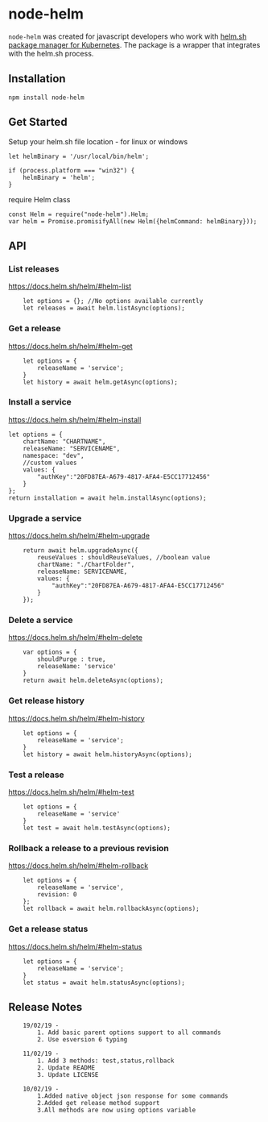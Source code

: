 # node-helm 
`node-helm` was created for javascript developers who work with [helm.sh package manager for Kubernetes](https://helm.sh/).
The package is a wrapper that integrates with the helm.sh process.

## Installation

```
npm install node-helm
```
## Get Started

Setup your helm.sh file location - for linux or windows
```
let helmBinary = '/usr/local/bin/helm';

if (process.platform === "win32") {
    helmBinary = 'helm';
}
```

require Helm class
```
const Helm = require("node-helm").Helm;
var helm = Promise.promisifyAll(new Helm({helmCommand: helmBinary}));
```

## API

### List releases
https://docs.helm.sh/helm/#helm-list
```
    let options = {}; //No options available currently
    let releases = await helm.listAsync(options);  
```

### Get a release
https://docs.helm.sh/helm/#helm-get
```
    let options = {
        releaseName = 'service';
    }
    let history = await helm.getAsync(options);  
```

### Install a service
https://docs.helm.sh/helm/#helm-install
```
let options = {
    chartName: "CHARTNAME",
    releaseName: "SERVICENAME",        
    namespace: "dev",        
    //custom values
    values: {
        "authKey":"20FD87EA-A679-4817-AFA4-E5CC17712456"
    }
};
return installation = await helm.installAsync(options);  
```


### Upgrade a service
https://docs.helm.sh/helm/#helm-upgrade
```
    return await helm.upgradeAsync({
        reuseValues : shouldReuseValues, //boolean value
        chartName: "./ChartFolder",
        releaseName: SERVICENAME,
        values: {
            "authKey":"20FD87EA-A679-4817-AFA4-E5CC17712456"
        }
    });  
```

### Delete a service
https://docs.helm.sh/helm/#helm-delete
```
    var options = {
        shouldPurge : true,
        releaseName: 'service'
    }
    return await helm.deleteAsync(options);
```

### Get release history
https://docs.helm.sh/helm/#helm-history
```    
    let options = {
        releaseName = 'service';
    }
    let history = await helm.historyAsync(options);  
```

### Test a release
https://docs.helm.sh/helm/#helm-test
```    
    let options = {
        releaseName = 'service'
    }
    let test = await helm.testAsync(options);  
```


### Rollback a release to a previous revision
https://docs.helm.sh/helm/#helm-rollback
```    
    let options = {
        releaseName = 'service',
        revision: 0
    };
    let rollback = await helm.rollbackAsync(options);  
```


### Get a release status
https://docs.helm.sh/helm/#helm-status
```    
    let options = {
        releaseName = 'service';
    }
    let status = await helm.statusAsync(options);  
```

## Release Notes
```
    19/02/19 - 
        1. Add basic parent options support to all commands
        2. Use esversion 6 typing

    11/02/19 - 
        1. Add 3 methods: test,status,rollback
        2. Update README
        3. Update LICENSE

    10/02/19 - 
        1.Added native object json response for some commands
        2.Added get release method support
        3.All methods are now using options variable

```
